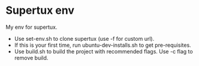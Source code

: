 
Supertux env
================

My env for supertux.

- Use set-env.sh to clone supertux (use -f for custom url).
- If this is your first time, run ubuntu-dev-installs.sh to get pre-requisites.
- Use build.sh to build the project with recommended flags. Use -c flag to remove build.

